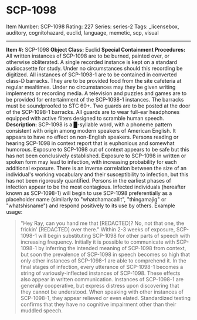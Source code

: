 # SCP-1098
Item Number: SCP-1098
Rating: 227
Series: series-2
Tags: _licensebox, auditory, cognitohazard, euclid, language, memetic, scp, visual

---

**Item #:** SCP-1098
**Object Class:** Euclid
**Special Containment Procedures:** All written instances of SCP-1098 are to be burned, painted over, or otherwise obliterated. A single recorded instance is kept on a standard audiocasette for study. Under no circumstances should this recording be digitized.
All instances of SCP-1098-1 are to be contained in converted class-D barracks. They are to be provided food from the site cafeteria at regular mealtimes. Under no circumstances may they be given writing implements or recording media. A television and puzzles and games are to be provided for entertainment of the SCP-1098-1 instances. The barracks must be soundproofed to STC 60+.
Two guards are to be posted at the door of the SCP-1098-1 barracks. All guards are to wear full-ear headphones equipped with active filters designed to scramble human speech.
**Description:** SCP-1098 is a █-syllable word, with a phoneme pattern consistent with origin among modern speakers of American English. It appears to have no effect on non-English speakers. Persons reading or hearing SCP-1098 in context report that is euphonious and somewhat humorous. Exposure to SCP-1098 out of context appears to be safe but this has not been conclusively established.
Exposure to SCP-1098 in written or spoken form may lead to infection, with increasing probability for each additional exposure. There is an inverse correlation between the size of an individual's working vocabulary and their susceptibility to infection, but this has not been rigorously quantified. Persons in the earliest phases of infection appear to be the most contagious.
Infected individuals (hereafter known as SCP-1098-1) will begin to use SCP-1098 preferentially as a placeholder name (similarly to "whatchamacallit", "thingamajig" or "whatshisname") and respond positively to its use by others.
Example usage:
> "Hey Ray, can you hand me that [REDACTED]? No, not that one, the frickin' [REDACTED] over there."
Within 2-3 weeks of exposure, SCP-1098-1 will begin substituting SCP-1098 for other parts of speech with increasing frequency. Initially it is possible to communicate with SCP-1098-1 by inferring the intended meaning of SCP-1098 from context, but soon the prevalence of SCP-1098 in speech becomes so high that only other instances of SCP-1098-1 are able to comprehend it. In the final stages of infection, every utterance of SCP-1098-1 becomes a string of variously-inflected instances of SCP-1098. These effects also appear in written communication.
Instances of SCP-1098-1 are generally cooperative, but express distress upon discovering that they cannot be understood. When speaking with other instances of SCP-1098-1, they appear relieved or even elated. Standardized testing confirms that they have no cognitive impairment other than their muddled speech.